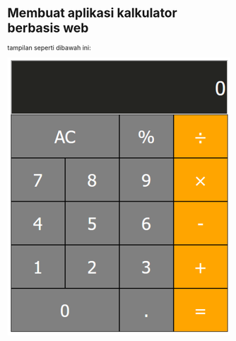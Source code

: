 # Membuat aplikasi kalkulator berbasis web
tampilan seperti dibawah ini:



![calculator](calculator.png)
